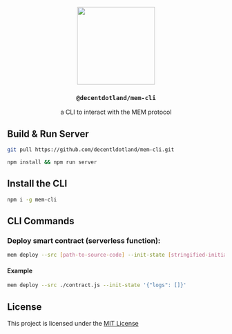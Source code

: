 <p align="center">
  <a href="https://decent.land">
    <img src="https://github.com/decentldotland/MEM/assets/77340894/d840ef84-540f-4ccc-a7e0-1ed03c4af8dd" height="180">
  </a>
  <h3 align="center"><code>@decentdotland/mem-cli</code></h3>
  <p align="center">a CLI to interact with the MEM protocol</p>
</p>



## Build & Run Server

```bash
git pull https://github.com/decentldotland/mem-cli.git

npm install && npm run server
```

## Install the CLI

```bash
npm i -g mem-cli
```

## CLI Commands

### Deploy smart contract (serverless function):

```bash
mem deploy --src [path-to-source-code] --init-state [stringified-initial-state]
```

#### Example

```bash
mem deploy --src ./contract.js --init-state '{"logs": []}'
```

## License
This project is licensed under the [MIT License](./LICENSE)